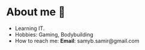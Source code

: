 # About me 👋

- Learning IT.
- Hobbies: Gaming, Bodybuilding
- How to reach me: __Email__: samyb.samir&#8203;@gmail.com
